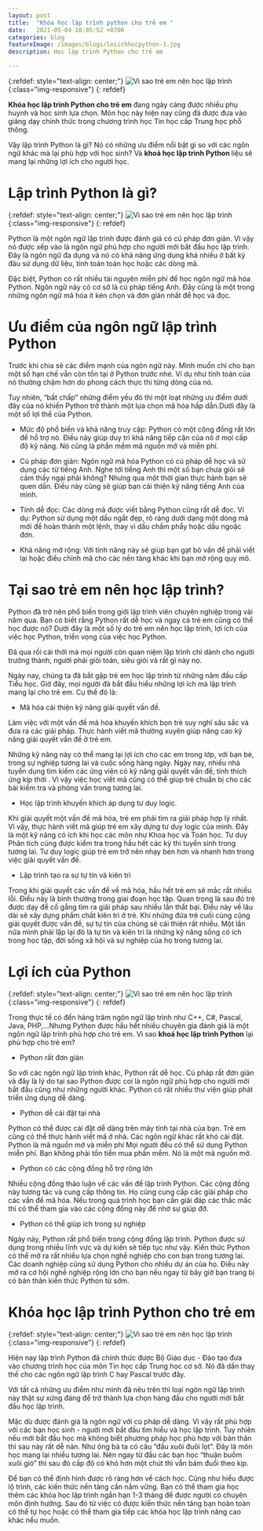 ```yaml
---
layout: post
title:  "Khóa học lập trình python cho trẻ em "
date:   2021-05-04 18:05:52 +0700
categories: blog
featureImage: /images/blogs/loiichhocpython-1.jpg
description: Học lập trình Python cho trẻ em

---
```



{:refdef: style="text-align: center;"}
![Vì sao trẻ em nên học lập trình  ](/images/blogs/loiichhocpython-1.jpg){:class="img-responsive"}
{: refdef}

<b>Khóa học lập trình Python cho trẻ em </b>đang ngày càng được nhiều phụ huynh và học sinh lựa chọn. Môn học này hiện nay cũng đã được đưa vào giảng dạy chính thức trong chương trình học Tin học cấp Trung học phổ thông. 

Vậy lập trình Python là gì? Nó có những ưu điểm nổi bật gì so với các ngôn ngữ khác mà lại phù hợp với học sinh? Và <b> khoá học lập trình Python </b> liệu sẽ mang lại những lợi ích cho người học.

# **Lập trình Python là gì?**

{:refdef: style="text-align: center;"}
![Vì sao trẻ em nên học lập trình  ](/images/blogs/loiichpython-2.jpg){:class="img-responsive"}
{: refdef}

Python là một ngôn ngữ lập trình được đánh giá có cú pháp đơn giản. Vì vậy nó được xếp vào là ngôn ngữ phù hợp cho người mới bắt đầu học lập trình. Đây là ngôn ngữ đa dụng và nó có khả năng ứng dụng khá nhiều ở bất kỳ đâu sử dụng dữ liệu, tính toán toán học hoặc các dòng mã.


Đặc biệt, Python có rất nhiều tài nguyên miễn phí để học ngôn ngữ mã hóa Python. Ngôn ngữ này có cơ sở là cú pháp tiếng Anh. Đây cũng là một trong những ngôn ngữ mã hóa ít kén chọn và đơn giản nhất để học và đọc.

# **Ưu điểm của ngôn ngữ lập trình Python**

Trước khi chia sẻ các điểm mạnh của ngôn ngữ này. Mình muốn chỉ cho bạn một số hạn chế vẫn còn tồn tại ở Python trước nhé. Ví dụ như tính toán của nó thường chậm hơn do phong cách thực thi từng dòng của nó. 


Tuy nhiên, “bất chấp” những điểm yếu đó thì một loạt những ưu điểm dưới đây của nó khiến Python trở thành một lựa chọn mã hóa hấp dẫn.Dưới đây là một số lợi thế của Python.

- Mức độ phổ biến và khả năng truy cập: Python có một cộng đồng rất lớn để hỗ trợ nó. Điều này giúp duy trì khả năng tiếp cận của nó ở mọi cấp độ kỹ năng. Nó cũng là phần mềm mã nguồn mở và miễn phí.

- Cú pháp đơn giản: Ngôn ngữ mã hóa Python có cú pháp dễ học và sử dụng các từ tiếng Anh. Nghe tới tiếng Anh thì một số bạn chưa giỏi sẽ cảm thấy ngại phải không? Nhưng qua một thời gian thực hành bạn sẽ quen dần. Điều này cũng sẽ giúp bạn cải thiện kỹ năng tiếng Anh của mình.

- Tính dễ đọc: Các dòng mã được viết bằng Python cũng rất dễ đọc. Ví dụ: Python sử dụng một dấu ngắt đẹp, rõ ràng dưới dạng một dòng mã mới để hoàn thành một lệnh, thay vì dấu chấm phẩy hoặc dấu ngoặc đơn.

- Khả năng mở rộng: Với tính năng này sẽ giúp bạn gạt bỏ vấn đề phải viết lại hoặc điều chỉnh mã cho các nền tảng khác khi bạn mở rộng quy mô.


# **Tại sao trẻ em nên học lập trình?**

Python đã trở nên phổ biến trong giới lập trình viên chuyên nghiệp trong vài năm qua. Bạn có biết rằng Python rất dễ học và ngay cả trẻ em cũng có thể học được nó? Dưới đây là một số lý do trẻ em nên học lập trình, lợi ích của việc học Python, triển vọng của việc học Python.

Đã qua rồi cái thời mà mọi người còn quan niệm lập trình chỉ dành cho người trưởng thành, người phải giỏi toán, siêu giỏi và rất gì này nọ. 
 
Ngày nay, chúng ta đã bắt gặp trẻ em học lập trình từ những năm đầu cấp Tiểu học. Giờ đây, mọi người đã bắt đầu hiểu những lợi ích mà lập trình mang lại cho trẻ em. Cụ thể đó là:

- Mã hóa cải thiện kỹ năng giải quyết vấn đề.

Làm việc với một vấn đề mã hóa khuyến khích bọn trẻ suy nghĩ sâu sắc và đưa ra các giải pháp. Thực hành viết mã thường xuyên giúp nâng cao kỹ năng giải quyết vấn đề ở trẻ em. 
 
Những kỹ năng này có thể mang lại lợi ích cho các em trong lớp, với bạn bè, trong sự nghiệp tương lai và cuộc sống hàng ngày. Ngày nay, nhiều nhà tuyển dụng tìm kiếm các ứng viên có kỹ năng giải quyết vấn đề, tính thích ứng kịp thời . Vì vậy việc học viết mã cũng có thể giúp trẻ chuẩn bị cho các bài kiểm tra và phỏng vấn trong tương lai.

- Học lập trình khuyến khích áp dụng tư duy logic.

Khi giải quyết một vấn đề mã hóa, trẻ em phải tìm ra giải pháp hợp lý nhất. Vì vậy, thực hành viết mã giúp trẻ em xây dựng tư duy logic của mình. Đây là một kỹ năng có ích khi học các môn như Khoa học và Toán học. Tư duy Phân tích cũng được kiểm tra trong hầu hết các kỳ thi tuyển sinh trong tương lai. Tư duy logic giúp trẻ em trở nên nhạy bén hơn và nhanh hơn trong việc giải quyết vấn đề.

- Lập trình tạo ra sự tự tin và kiên trì

Trong khi giải quyết các vấn đề về mã hóa, hầu hết trẻ em sẽ mắc rất nhiều lỗi. Điều này là bình thường trong giai đoạn học tập. Quan trọng là sau đó trẻ được dạy để cố gắng tìm ra giải pháp sau nhiều lần thất bại. Điều này về lâu dài sẽ xây dựng phẩm chất kiên trì ở trẻ. Khi những đứa trẻ cuối cùng cũng giải quyết được vấn đề, sự tự tin của chúng sẽ cải thiện rất nhiều. Một lần nữa mình phải lặp lại đó là tự tin và kiên trì là những kỹ năng sống có ích trong học tập, đời sống xã hội và sự nghiệp của họ trong tương lai. 

# **Lợi ích của Python**

{:refdef: style="text-align: center;"}
![Vì sao trẻ em nên học lập trình  ](/images/blogs/loiichpython-3.jpg){:class="img-responsive"}
{: refdef}

Trong thực tế có đến hàng trăm ngôn ngữ lập trình như C++, C#, Pascal, Java, PHP,...Nhưng  Python được hầu hết nhiều chuyên gia đánh giá là một ngôn ngữ lập trình phù hợp cho trẻ em. Vì sao <b>khoá học lập trình Python</b> lại phù hợp cho trẻ em?

- Python rất đơn giản

So với các ngôn ngữ lập trình khác, Python rất dễ học. Cú pháp rất đơn giản và đây là lý do tại sao Python được coi là ngôn ngữ phù hợp cho người mới bắt đầu cũng như những người khác. Python có rất nhiều thư viện giúp phát triển ứng dụng dễ dàng.

- Python dễ cài đặt tại nhà

Python có thể được cài đặt dễ dàng trên máy tính tại nhà của bạn. Trẻ em cũng có thể thực hành viết mã ở nhà. Các ngôn ngữ khác rất khó cài đặt.
Python là mã nguồn mở và miễn phí
Mọi người đều có thể sử dụng Python miễn phí. Bạn không phải tốn tiền mua phần mềm. Nó là một mã nguồn mở.

- Python có các cộng đồng hỗ trợ rộng lớn

Nhiều cộng đồng thảo luận về các vấn đề lập trình Python. Các cộng đồng này tương tác và cung cấp thông tin. Họ cũng cung cấp các giải pháp cho các vấn đề mã hóa. Nếu trong quá trình học bạn cần giải đáp các thắc mắc thì có thể tham gia vào các cộng đồng này để nhờ sự giúp đỡ.

- Python có thể giúp ích trong sự nghiệp

Ngày này, Python rất phổ biến trong cộng đồng lập trình. Python được sử dụng trong nhiều lĩnh vực và dự kiến ​​sẽ tiếp tục như vậy. Kiến thức Python có thể mở ra rất nhiều lựa chọn nghề nghiệp cho con bạn trong tương lai. Các doanh nghiệp cũng sử dụng Python cho nhiều dự án của họ. Điều này mở ra cơ hội nghề nghiệp rộng lớn cho bạn nếu ngay từ bây giờ bạn trang bị có bản thân kiến thức Python từ sớm.

# **Khóa học lập trình Python cho trẻ em**

{:refdef: style="text-align: center;"}
![Vì sao trẻ em nên học lập trình  ](/images/blogs/loiichpython-4.jpg){:class="img-responsive"}
{: refdef}

Hiện nay lập trình Python đã chính thức được Bộ Giáo dục - Đào tạo đưa vào chương trình học của môn Tin học cấp Trung học cơ sở. Nó đã dần thay thế cho các ngôn ngữ lập trình C hay Pascal trước đây. 

Với tất cả những ưu điểm như mình đã nêu trên thì loại ngôn ngữ lập trình này  thật sự xứng đáng để trở thành lựa chọn hàng đầu cho người mới bắt đầu học lập trình. 

Mặc dù được đánh giá là ngôn ngữ với cú pháp dễ dàng. Vì vậy rất phù hợp với các bạn học sinh - người mới bắt đầu tìm hiểu và học lập trình. Tuy nhiên nếu mới bắt đầu học mà không biết phương pháp học phù hợp với bản thân thì sau này rất dễ nản. Như ông bà ta có câu “đầu xuôi đuôi lọt”. Đây là môn học mang lại nhiều tương lai. Nên ngay từ đầu các bạn học “thuận buồm xuôi gió” thì sau đó cấp độ có khó hơn một chút thì vẫn bám đuổi theo kịp.

Để bạn có thể định hình được rõ ràng hơn về cách học. Cũng như hiểu được lộ trình, các kiến thức nền tảng cần nắm vững. Bạn có thể tham gia học thêm các khóa học lập trình ngắn hạn 1-3 tháng để được người có chuyên môn định hướng. Sau đó từ việc có được kiến thức nền tảng bạn hoàn toàn có thể tự học hoặc có thể tham gia tiếp các khóa học lập trình nâng cao khác nếu muốn.





